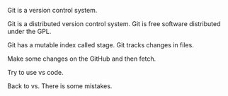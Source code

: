 Git is a version control system.

Git is a distributed version control system.
Git is free software distributed under the GPL.

Git has a mutable index called stage.
Git tracks changes in files.

Make some changes on the GitHub and then fetch.

Try to use vs code.

Back to vs.
There is some mistakes.
